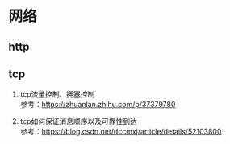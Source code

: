 # 网络

## http

## tcp
1. tcp流量控制、拥塞控制<br>
参考：https://zhuanlan.zhihu.com/p/37379780

2. tcp如何保证消息顺序以及可靠性到达<br>
参考：https://blog.csdn.net/dccmxj/article/details/52103800
